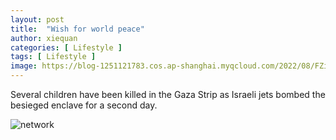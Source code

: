 ```yaml
---
layout: post
title:  "Wish for world peace"
author: xiequan
categories: [ Lifestyle ]
tags: [ Lifestyle ]
image: https://blog-1251121783.cos.ap-shanghai.myqcloud.com/2022/08/FZif_MRWYAAyp3a.jpeg
---
```



Several children have been killed in the Gaza Strip as Israeli jets bombed the besieged enclave for a second day.  

![network](https://blog-1251121783.cos.ap-shanghai.myqcloud.com/2022/08/FZif_MRWYAAyp3a.jpeg) 